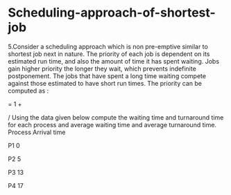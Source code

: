 # Scheduling-approach-of-shortest-job

5.Consider a scheduling approach which is non pre-emptive similar to shortest job next in nature. The priority of each job is dependent on its estimated run time, and also the amount of time it has spent waiting. Jobs gain higher priority the longer they wait, which prevents indefinite postponement. The jobs that have spent a long time waiting compete against those estimated to have short run times. The priority can be computed as :

= 1 +

/
Using the data given below compute the waiting time and turnaround time for each process and average waiting time and average turnaround time.
Process	Arrival time
	
P1	0
	
P2	5
	
P3	13
	
P4	17
	
